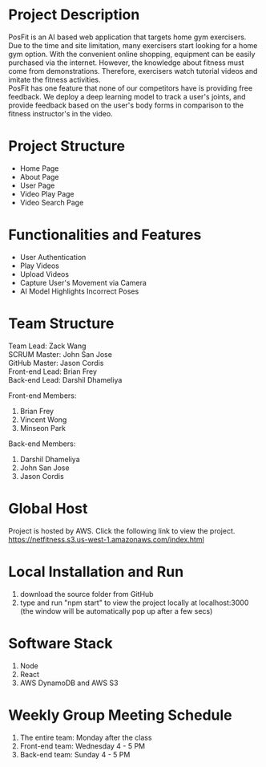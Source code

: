 # Project Description
PosFit is an AI based web application that targets home gym exercisers. Due to the time and site limitation, many exercisers start looking for a home gym option. With the convenient online shopping, equipment can be easily purchased via the internet. However, the knowledge about fitness must come from demonstrations. Therefore, exercisers watch tutorial videos and imitate the fitness activities.\
PosFit has one feature that none of our competitors have is providing free feedback. We deploy a deep learning model to track a user's joints, and provide feedback based on the user's body forms in comparison to the fitness instructor's in the video.

# Project Structure
<ul>
<li>Home Page</li>
<li>About Page</li>
<li>User Page</li>
<li>Video Play Page</li>
<li>Video Search Page</li>
</ul>

# Functionalities and Features
<ul>
<li>User Authentication</li>
<li>Play Videos</li>
<li>Upload Videos</li>
<li>Capture User's Movement via Camera</li>
<li>AI Model Highlights Incorrect Poses</li>
</ul>

# Team Structure
Team Lead:      Zack Wang \
SCRUM Master:   John San Jose \
GitHub Master:  Jason Cordis \
Front-end Lead: Brian Frey \
Back-end Lead:  Darshil Dhameliya

Front-end Members:
1)  Brian Frey
2)  Vincent Wong
3)  Minseon Park

Back-end Members:
1)  Darshil Dhameliya
2)  John San Jose
3)  Jason Cordis

# Global Host
Project is hosted by AWS. Click the following link to view the project. \
https://netfitness.s3.us-west-1.amazonaws.com/index.html

# Local Installation and Run
1) download the source folder from GitHub
2) type and run "npm start" to view the project locally at localhost:3000  (the window will be automatically pop up after a few secs)

# Software Stack
1) Node
2) React
3) AWS DynamoDB and AWS S3

# Weekly Group Meeting Schedule
1) The entire team: Monday after the class
2) Front-end team:  Wednesday 4 - 5 PM
3) Back-end team:   Sunday 4 - 5 PM